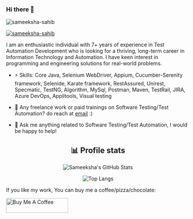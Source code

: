 ### Hi there 👋

<!--
**sameeksha-sahib/sameeksha-sahib** is a ✨ _special_ ✨ repository because its `README.md` (this file) appears on your GitHub profile.

Here are some ideas to get you started:

- 🔭 I’m currently working on ...
- 🌱 I’m currently learning ...
- 👯 I’m looking to collaborate on ...
- 🤔 I’m looking for help with ...
- 💬 Ask me about ...
- 📫 How to reach me: ...
- 😄 Pronouns: ...
- ⚡ Fun fact: ...
-->

<p align="left"> <img src="https://komarev.com/ghpvc/?username=sameeksha-sahib&label=Profile%20views&color=0e75b6&style=flat" alt="sameeksha-sahib" /> </p>

<p align="left"> <a href="https://github.com/ryo-ma/github-profile-trophy"><img src="https://github-profile-trophy.vercel.app/?username=sameeksha-sahib" alt="sameeksha-sahib" /></a> </p>

I am an enthusiastic individual with 7+ years of experience in Test Automation Development who is looking for a thriving, long-term career in Information Technology and Automation. I have keen interest in programming and engineering solutions for real-world problems.

- ⚡ Skills: Core Java, Selenium WebDriver, Appium, Cucumber-Serenity framework, Selenide, Karate framework, RestAssured, Unirest, Specmatic, TestNG, Algorithm, MySql, Postman, Maven, TestRail, JIRA, Azure DevOps, Applitools, Visual testing

- 👯 Any freelance work or paid trainings on Software Testing/Test Automation? do reach at [email](mailto:sameeksha.sahib@gmail.com) :)
- 💬 Ask me anything related to Software Testing/Test Automation, I would be happy to help!

<div align="center">
  <h2>📊 Profile stats</h2>

![Sameeksha's GitHub Stats](https://github-readme-stats.vercel.app/api?username=sameeksha-sahib&show_icons=true&theme=radical)
  
![Top Langs](https://github-readme-stats.vercel.app/api/top-langs/?username=sameeksha-sahib&hide=scss,css,html&theme=dark&layout=compact)

</div>

If you like my work, You can buy me a coffee/pizza/chocolate:

<a href="https://www.buymeacoffee.com/sameeksha" target="_blank" rel="noopener noreferrer" >
<img src="https://cdn.buymeacoffee.com/buttons/default-red.png" alt="Buy Me A Coffee" height="40" width="170"/>
</a>
